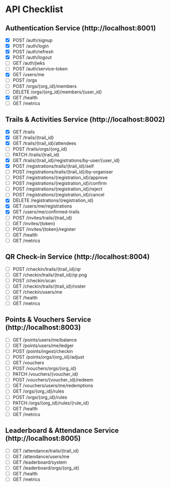# API Checklist

## Authentication Service (http://localhost:8001)
- [x] POST /auth/signup
- [x] POST /auth/login
- [x] POST /auth/refresh
- [x] POST /auth/logout
- [ ] GET /auth/jwks
- [ ] POST /auth/service-token
- [x] GET /users/me
- [ ] POST /orgs
- [ ] POST /orgs/{org_id}/members
- [ ] DELETE /orgs/{org_id}/members/{user_id}
- [x] GET /health
- [ ] GET /metrics

## Trails & Activities Service (http://localhost:8002)
- [x] GET /trails
- [x] GET /trails/{trail_id}
- [x] GET /trails/{trail_id}/attendees
- [ ] POST /trails/orgs/{org_id}
- [ ] PATCH /trails/{trail_id}
- [x] GET /trails/{trail_id}/registrations/by-user/{user_id}
- [x] POST /registrations/trails/{trail_id}/self
- [ ] POST /registrations/trails/{trail_id}/by-organiser
- [ ] POST /registrations/{registration_id}/approve
- [ ] POST /registrations/{registration_id}/confirm
- [ ] POST /registrations/{registration_id}/reject
- [ ] POST /registrations/{registration_id}/cancel
- [x] DELETE /registrations/{registration_id}
- [x] GET /users/me/registrations
- [x] GET /users/me/confirmed-trails
- [ ] POST /invites/trails/{trail_id}
- [ ] GET /invites/{token}
- [ ] POST /invites/{token}/register
- [ ] GET /health
- [ ] GET /metrics

## QR Check-in Service (http://localhost:8004)
- [ ] POST /checkin/trails/{trail_id}/qr
- [ ] GET /checkin/trails/{trail_id}/qr.png
- [ ] POST /checkin/scan
- [ ] GET /checkin/trails/{trail_id}/roster
- [ ] GET /checkin/users/me
- [ ] GET /health
- [ ] GET /metrics

## Points & Vouchers Service (http://localhost:8003)
- [ ] GET /points/users/me/balance
- [ ] GET /points/users/me/ledger
- [ ] POST /points/ingest/checkin
- [ ] POST /points/orgs/{org_id}/adjust
- [ ] GET /vouchers
- [ ] POST /vouchers/orgs/{org_id}
- [ ] PATCH /vouchers/{voucher_id}
- [ ] POST /vouchers/{voucher_id}/redeem
- [ ] GET /vouchers/users/me/redemptions
- [ ] GET /orgs/{org_id}/rules
- [ ] POST /orgs/{org_id}/rules
- [ ] PATCH /orgs/{org_id}/rules/{rule_id}
- [ ] GET /health
- [ ] GET /metrics

## Leaderboard & Attendance Service (http://localhost:8005)
- [ ] GET /attendance/trails/{trail_id}
- [ ] GET /attendance/users/me
- [ ] GET /leaderboard/system
- [ ] GET /leaderboard/orgs/{org_id}
- [ ] GET /health
- [ ] GET /metrics
